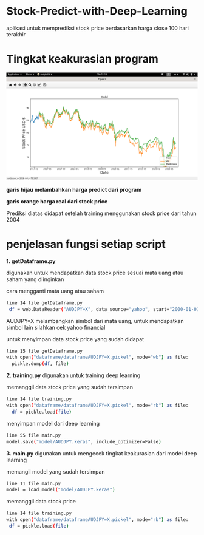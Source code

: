 # Stock-Predict-with-Deep-Learning

aplikasi untuk memprediksi stock price berdasarkan harga close 100 hari terakhir

# Tingkat keakurasian program

<img src="stockPredict.png">

**garis hijau melambahkan harga predict dari program**

**garis orange harga real dari stock price**

Prediksi diatas didapat setelah training menggunakan stock price dari tahun 2004

# penjelasan fungsi setiap script
**1. getDataframe.py**
  
  digunakan untuk mendapatkan data stock price sesuai mata uang atau saham yang diinginkan
  
  cara mengganti mata uang atau saham
  ```bash
  line 14 file getDataframe.py
   df = web.DataReader("AUDJPY=X", data_source="yahoo", start="2000-01-01", end="2020-06-30")
  ```
  
  AUDJPY=X melambangkan simbol dari mata uang, untuk mendapatkan simbol lain silahkan cek yahoo financial
  
  untuk menyimpan data stock price yang sudah didapat
  ```bash
  line 15 file getDataframe.py
  with open("dataframe/dataframeAUDJPY=X.pickel", mode="wb") as file:
    pickle.dump(df, file)
  ```
  
**2. training.py**
  digunakan untuk training deep learning
  
  memanggil data stock price yang sudah tersimpan
  ```bash
  line 14 file training.py
  with open("dataframe/dataframeAUDJPY=X.pickel", mode="rb") as file:
    df = pickle.load(file)
  ```
  
  menyimpan model dari deep learning
  ```bash
  line 55 file main.py
  model.save("model/AUDJPY.keras", include_optimizer=False)
  ```
  
 **3. main.py**
  digunakan untuk mengecek tingkat keakurasian dari model deep learning
  
  memangil model yang sudah tersimpan
  ```bash
  line 11 file main.py
  model = load_model("model/AUDJPY.keras")
  ```
  
  memanggil data stock price
   ```bash
  line 14 file training.py
  with open("dataframe/dataframeAUDJPY=X.pickel", mode="rb") as file:
    df = pickle.load(file)
  ```
